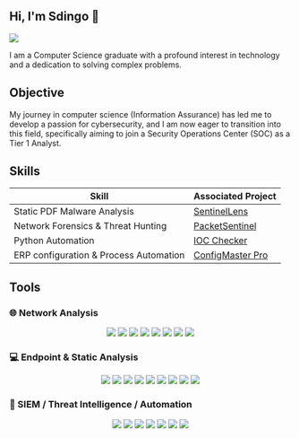 ## Hi, I'm Sdingo 👋
<a href="https://www.linkedin.com/in/phiwokuhlesdingo/"><img src="https://img.shields.io/badge/-LinkedIn-0072b1?&style=for-the-badge&logo=linkedin&logoColor=white" /></a>


I am a Computer Science graduate with a profound interest in technology and a dedication to solving complex problems.

## Objective

My journey in computer science (Information Assurance) has led me to develop a passion for cybersecurity, and I am now eager to transition into this field, specifically aiming to join a Security Operations Center (SOC) as a Tier 1 Analyst.

## Skills

| Skill                                         | Associated Project         |
|-----------------------------------------------|----------------------------|
| Static PDF Malware Analysis          | <a href="https://github.com/Sdingo/SentinelLens">SentinelLens</a>|
| Network Forensics & Threat Hunting| <a href="https://github.com/Sdingo/PacketSentinel?tab=readme-ov-file">PacketSentinel</a>|
| Python Automation      | <a href="https://github.com/Sdingo/IOC-Checker">IOC Checker </a>|
| ERP configuration & Process Automation      | <a href="https://github.com/Sdingo/ConfigMaster?tab=readme-ov-file#-live-demo">ConfigMaster Pro </a>|

## Tools

### 🌐 Network Analysis
<p align="center">
<img src="https://img.shields.io/badge/-Wireshark-1679A7?style=for-the-badge&logo=Wireshark&logoColor=white" />
<img src="https://img.shields.io/badge/-Tshark-005C99?style=for-the-badge&logo=Wireshark&logoColor=white" />
<img src="https://img.shields.io/badge/-Zeek-777BB4?style=for-the-badge&logo=Zeek&logoColor=white" />
<img src="https://img.shields.io/badge/-Suricata-EF3B2D?style=for-the-badge&logo=Suricata&logoColor=white" />
<img src="https://img.shields.io/badge/-Tcpdump-0099CC?style=for-the-badge&logo=Wireshark&logoColor=white" />
<img src="https://img.shields.io/badge/-Maltrail-FF7F50?style=for-the-badge&logo=Python&logoColor=white" />
<img src="https://img.shields.io/badge/-Scapy-FFD43B?style=for-the-badge&logo=Python&logoColor=black" />
<img src="https://img.shields.io/badge/-Bro%20IDS-4B275F?style=for-the-badge&logo=Zeek&logoColor=white" />
</p>

### 💻 Endpoint & Static Analysis
<p align="center">
<img src="https://img.shields.io/badge/-REMnux-6C757D?style=for-the-badge&logo=Ubuntu&logoColor=white" />
<img src="https://img.shields.io/badge/-PEStudio-FF6600?style=for-the-badge&logo=Windows%20Terminal&logoColor=white" />
<img src="https://img.shields.io/badge/-XOR%20Decoder-6A5ACD?style=for-the-badge&logo=Python&logoColor=white" />
<img src="https://img.shields.io/badge/-YARA-FF9900?style=for-the-badge&logo=YARA&logoColor=white" />
<img src="https://img.shields.io/badge/-ExifTool-0096D6?style=for-the-badge&logo=Perl&logoColor=white" />
<img src="https://img.shields.io/badge/-pdfid.py-3E3E3E?style=for-the-badge&logo=Python&logoColor=white" />
<img src="https://img.shields.io/badge/-oletools-FF6F61?style=for-the-badge&logo=Python&logoColor=white" />
<img src="https://img.shields.io/badge/-ClamAV-BA0C2F?style=for-the-badge&logo=ClamAV&logoColor=white" />
<img src="https://img.shields.io/badge/-Volatility3-7F00FF?style=for-the-badge&logo=Python&logoColor=white" />
</p>

### 🧠 SIEM / Threat Intelligence / Automation
<p align="center">
<img src="https://img.shields.io/badge/-MISP-005C99?style=for-the-badge&logo=MISP&logoColor=white" />
<img src="https://img.shields.io/badge/-Sigma-FF3366?style=for-the-badge&logo=ElasticStack&logoColor=white" />
<img src="https://img.shields.io/badge/-VirusTotal-394EFF?style=for-the-badge&logo=VirusTotal&logoColor=white" />
<img src="https://img.shields.io/badge/-AbuseIPDB-CC0000?style=for-the-badge&logo=Apache&logoColor=white" />
<img src="https://img.shields.io/badge/-Hybrid%20Analysis-3B5998?style=for-the-badge&logo=Google%20Cloud&logoColor=white" />
<img src="https://img.shields.io/badge/-Python%20Automation-3776AB?style=for-the-badge&logo=Python&logoColor=white" />
<img src="https://img.shields.io/badge/-Bash%20Scripting-4EAA25?style=for-the-badge&logo=GNU%20Bash&logoColor=white" />
</p>
